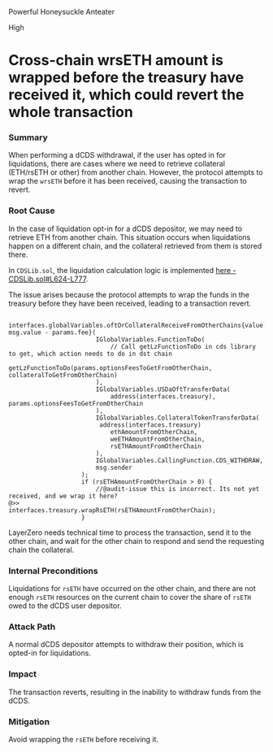 Powerful Honeysuckle Anteater

High

# Cross-chain wrsETH amount is wrapped before the treasury have received it, which could revert the whole transaction

### Summary
When performing a dCDS withdrawal, if the user has opted in for liquidations, there are cases where we need to retrieve collateral (ETH/rsETH or other) from another chain. However, the protocol attempts to wrap the `wrsETH` before it has been received, causing the transaction to revert.

### Root Cause
In the case of liquidation opt-in for a dCDS depositor, we may need to retrieve ETH from another chain. This situation occurs when liquidations happen on a different chain, and the collateral retrieved from them is stored there.

In `CDSLib.sol`, the liquidation calculation logic is implemented [here - CDSLib.sol#L624-L777](https://github.com/sherlock-audit/2024-11-autonomint/blob/0d324e04d4c0ca306e1ae4d4c65f0cb9d681751b/Blockchain/Blockchian/contracts/lib/CDSLib.sol#L624-L777).

The issue arises because the protocol attempts to wrap the funds in the treasury before they have been received, leading to a transaction revert.
```solidity
                    interfaces.globalVariables.oftOrCollateralReceiveFromOtherChains{value: msg.value - params.fee}(
                        IGlobalVariables.FunctionToDo(
                            // Call getLzFunctionToDo in cds library to get, which action needs to do in dst chain
                            getLzFunctionToDo(params.optionsFeesToGetFromOtherChain, collateralToGetFromOtherChain)
                        ),
                        IGlobalVariables.USDaOftTransferData(
                            address(interfaces.treasury), params.optionsFeesToGetFromOtherChain
                        ),
                        IGlobalVariables.CollateralTokenTransferData(
                         address(interfaces.treasury)
                            ethAmountFromOtherChain,
                            weETHAmountFromOtherChain,
                            rsETHAmountFromOtherChain
                        ),
                        IGlobalVariables.CallingFunction.CDS_WITHDRAW,
                        msg.sender
                    );
                    if (rsETHAmountFromOtherChain > 0) {
                        //@audit-issue this is incorrect. Its not yet received, and we wrap it here?
@>>                    interfaces.treasury.wrapRsETH(rsETHAmountFromOtherChain);
                    }
```
LayerZero needs technical time to process the transaction, send it to the other chain, and wait for the other chain to respond and send the requesting chain the collateral.

### Internal Preconditions
Liquidations for `rsETH` have occurred on the other chain, and there are not enough `rsETH` resources on the current chain to cover the share of `rsETH` owed to the dCDS user depositor.

### Attack Path
A normal dCDS depositor attempts to withdraw their position, which is opted-in for liquidations.

### Impact
The transaction reverts, resulting in the inability to withdraw funds from the dCDS.

### Mitigation
Avoid wrapping the `rsETH` before receiving it.
